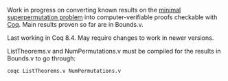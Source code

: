 Work in progress on converting known results on the [minimal superpermutation problem](https://oeis.org/A180632) into computer-verifiable proofs checkable with [Coq](https://coq.inria.fr/).
Main results proven so far are in Bounds.v.

Last working in Coq 8.4. May require changes to work in newer versions.

ListTheorems.v and NumPermutations.v must be compiled for the results in Bounds.v to go through:

    coqc ListTheorems.v NumPermutations.v
